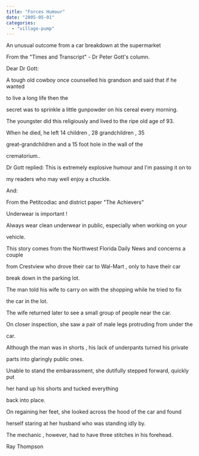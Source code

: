 ```yaml
---
title: "Forces Humour"
date: "2005-05-01"
categories: 
  - "village-pump"
---
```


An unusual outcome from a car breakdown at the supermarket

From the "Times and Transcript" - Dr Peter Gott's column.

Dear Dr Gott:

A tough old cowboy once counselled his grandson and said that if he wanted

to live a long life then the

secret was to sprinkle a little gunpowder on his cereal every morning.

The youngster did this religiously and lived to the ripe old age of 93.

When he died, he left 14 children , 28 grandchildren , 35

great-grandchildren and a 15 foot hole in the wall of the

crematorium..

Dr Gott replied: This is extremely explosive humour and I'm passing it on to

my readers who may well enjoy a chuckle.

And:

From the Petitcodiac and district paper "The Achievers"

Underwear is important !

Always wear clean underwear in public, especially when working on your

vehicle.

This story comes from the Northwest Florida Daily News and concerns a couple

from Crestview who drove their car to Wal-Mart , only to have their car

break down in the parking lot.

The man told his wife to carry on with the shopping while he tried to fix

the car in the lot.

The wife returned later to see a small group of people near the car.

On closer inspection, she saw a pair of male legs protruding from under the

car.

Although the man was in shorts , his lack of underpants turned his private

parts into glaringly public ones.

Unable to stand the embarassment, she dutifully stepped forward, quickly put

her hand up his shorts and tucked everything

back into place.

On regaining her feet, she looked across the hood of the car and found

herself staring at her husband who was standing idly by.

The mechanic , however, had to have three stitches in his forehead.

Ray Thompson
